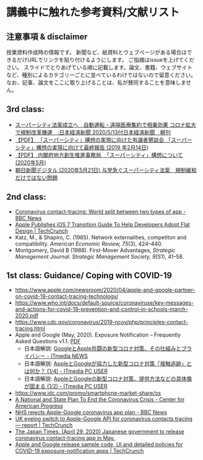 # 講義中に触れた参考資料/文献リスト
## 注意事項 & disclaimer
授業資料作成時の情報です。
新聞など、紙資料とウェブページがある場合はできるだけURLでリンクを貼り付けるようにします。
ご指摘はissueを上げてください。
スライドでとりあげている順に記載します。論文、書籍、ウェブサイトなど、種別によるカテゴリーごとに並べているわけではないので留意ください。
なお、記事、論文をここに取り上げることは、私が賛同することを意味しません。

## 3rd class:
- [スーパーシティ法案成立へ　自動運転・遠隔医療集約で相乗効果 コロナ拡大で規制改革機運　:日本経済新聞 2020/5/13付日本経済新聞　朝刊](https://www.nikkei.com/article/DGKKZO58993860S0A510C2PP8000/)
- [【PDF】 「スーパーシティ」構想の実現に向けた有識者懇談会,「スーパーシティ」構想の実現に向けて最終報告 (2019 年2月14日)](https://www.kantei.go.jp/jp/singi/tiiki/kokusentoc/supercity/torikumi.pdf)
- [【PDF】 内閣府地方創生推進事務局, 「スーパーシティ」構想について  (2020年5月)](https://www.kantei.go.jp/jp/singi/tiiki/kokusentoc/supercity/supercity.pdf)
- [朝日新聞デジタル (2020年5月21日) 与党急ぐスーパーシティ法案　規制緩和だけではない問題](https://www.asahi.com/articles/ASN5N6RSBN5NUTFK004.html)



## 2nd class: 
- [Coronavirus contact\-tracing: World split between two types of app \- BBC News](https://www.bbc.com/news/technology-52355028)
- [Apple Publishes iOS 7 Transition Guide To Help Developers Adopt Flat Design \| TechCrunch](https://techcrunch.com/2013/06/10/apple-publishes-ios-7-transition-guide-to-help-developers-adopt-flat-design/)
- Katz, M., & Shapiro, C. (1985). Network externalities, competiton and compatibility. *American Economic Review, 75*(3), 424–440.
- Montgomery, David B (1988). First-Mover Advantages, *Strategic Management Journal. Strategic Management Society, 9*(S1), 41–58. 

## 1st class: Guidance/ Coping with COVID-19
- https://www.apple.com/newsroom/2020/04/apple-and-google-partner-on-covid-19-contact-tracing-technology/
- https://www.who.int/docs/default-source/coronaviruse/key-messages-and-actions-for-covid-19-prevention-and-control-in-schools-march-2020.pdf
- https://www.cdc.gov/coronavirus/2019-ncov/php/principles-contact-tracing.html
- Apple and Google (May, 2020). Exposure Notification – Frequently Asked Questions v1.1. [PDF](https://covid19-static.cdn-apple.com/applications/covid19/current/static/contact-tracing/pdf/ExposureNotification-FAQv1.1.pdf)
  - 日本語解説: [GoogleとApple共闘の新型コロナ対策、その仕組みとプライバシー \- ITmedia NEWS](https://www.itmedia.co.jp/news/articles/2004/11/news018.html)
  - 日本語解説: [AppleとGoogleが協力した新型コロナ対策「接触追跡」とは何か？ \(1/4\) \- ITmedia PC USER](https://www.itmedia.co.jp/pcuser/articles/2004/11/news027.html)
  - 日本語解説:  [AppleとGoogleの新型コロナ対策、提供方法などの具体像が固まる \(1/2\) \- ITmedia PC USER](https://www.itmedia.co.jp/pcuser/articles/2005/05/news016.html)
- https://www.idc.com/promo/smartphone-market-share/os
- [A National and State Plan To End the Coronavirus Crisis \- Center for American Progress](https://www.americanprogress.org/issues/healthcare/news/2020/04/03/482613/national-state-plan-end-coronavirus-crisis/)
- [NHS rejects Apple\-Google coronavirus app plan \- BBC News](https://www.bbc.com/news/technology-52441428)
- [UK eyeing switch to Apple\-Google API for coronavirus contacts tracing — report \| TechCrunch](https://techcrunch.com/2020/05/07/uk-eyeing-switch-to-apple-google-api-for-coronavirus-contacts-tracing-report/)
- [The Japan Times, (April 29, 2020) Japanese government to release coronavirus contact-tracing app in May.](https://www.japantimes.co.jp/news/2020/04/29/national/japanese-government-release-coronavirus-contact-tracing-app-may/)
- [Apple and Google release sample code, UI and detailed policies for COVID\-19 exposure\-notification apps \| TechCrunch](https://techcrunch.com/2020/05/04/apple-and-google-release-sample-code-and-detailed-policies-for-covid-19-exposure-notification-apps/)


